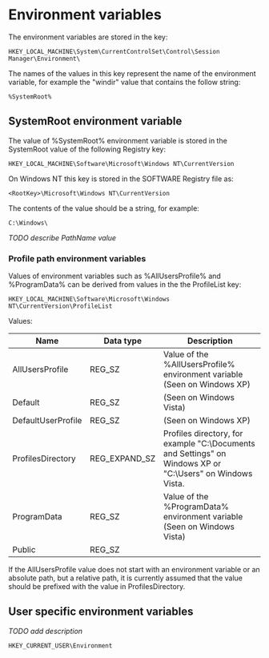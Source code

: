 # Environment variables

The environment variables are stored in the key:

```
HKEY_LOCAL_MACHINE\System\CurrentControlSet\Control\Session Manager\Environment\
```

The names of the values in this key represent the name of the environment
variable, for example the "windir" value that contains the follow string:

```
%SystemRoot%
```

## SystemRoot environment variable

The value of %SystemRoot% environment variable is stored in the SystemRoot
value of the following Registry key:

```
HKEY_LOCAL_MACHINE\Software\Microsoft\Windows NT\CurrentVersion
```

On Windows NT this key is stored in the SOFTWARE Registry file as:

```
<RootKey>\Microsoft\Windows NT\CurrentVersion
```

The contents of the value should be a string, for example:

```
C:\Windows\
```

*TODO describe PathName value*

### Profile path environment variables

Values of environment variables such as %AllUsersProfile% and %ProgramData% can
be derived from values in the the ProfileList key:

```
HKEY_LOCAL_MACHINE\Software\Microsoft\Windows NT\CurrentVersion\ProfileList
```

Values:

Name | Data type | Description
--- | --- | ---
AllUsersProfile | REG_SZ | Value of the %AllUsersProfile% environment variable (Seen on Windows XP)
Default | REG_SZ | (Seen on Windows Vista)
DefaultUserProfile | REG_SZ | (Seen on Windows XP)
ProfilesDirectory | REG_EXPAND_SZ | Profiles directory, for example "C:\Documents and Settings" on Windows XP or "C:\Users" on Windows Vista.
ProgramData | REG_SZ | Value of the %ProgramData% environment variable (Seen on Windows Vista)
Public | REG_SZ |

If the AllUsersProfile value does not start with an environment variable or
an absolute path, but a relative path, it is currently assumed that the value
should be prefixed with the value in ProfilesDirectory.

## User specific environment variables

*TODO add description*

```
HKEY_CURRENT_USER\Environment
```

